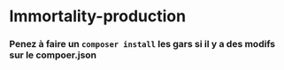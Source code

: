 # Immortality-production

### Penez à faire un `composer install` les gars si il y a des modifs sur le compoer.json
